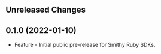 Unreleased Changes
------------------

0.1.0 (2022-01-10)
------------------

* Feature - Initial public pre-release for Smithy Ruby SDKs.